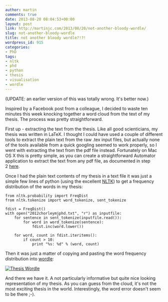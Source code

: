 ```yaml
---
author: martin
comments: true
date: 2013-08-20 08:04:53+00:00
layout: post
link: http://martinjc.com/2013/08/20/not-another-bloody-wordle/
slug: not-another-bloody-wordle
title: not another bloody wordle?!?!
wordpress_id: 915
categories:
- PhD
tags:
- nltk
- phd
- python
- thesis
- visualisation
- wordle
---
```


(UPDATE: an earlier version of this was totally wrong. It's better now.)

Inspired by a Facebook post from a colleague, I decided to waste ten minutes this week knocking together a word cloud from the text of my thesis. The process was pretty straightforward.

First up - extracting the text from the thesis. Like all good scienticians, my thesis was written in LaTeX. I thought I could have used a couple of different tools to extract the plain text from the raw .tex input files, but actually none of the tools available from a quick googling seemed to work properly, so I went with extracting the text from the pdf file instead. Fortunately on Mac OS X this is pretty simple, as you can create a straightforward Automator application to extract the text from any pdf file, as documented in step 2 [here](http://craiccomputing.blogspot.co.uk/2010/11/extracting-text-from-pdf-documents-on.html).

Once I had the plain text contents of my thesis in a text file it was just a simple few lines of python (using the excellent [NLTK](http://nltk.org/)) to get a frequency distribution of the words in my thesis:

    
    from nltk.probability import FreqDist
    from nltk.tokenize import word_tokenize, sent_tokenize
    
    fdist = FreqDist()
    with open("2012chorleymjphd.txt", "r") as inputfile:
        for sentence in sent_tokenize(inputfile.read()):
            for word in word_tokenize(sentence):
                fdist.inc(word.lower())
    
        for word, count in fdist.iteritems():
            if count > 10:
                print "%s: %d" % (word, count)


Then it was just a matter of copying and pasting the word frequency distribution into [wordle](http://www.wordle.net/):

[![Thesis Wordle](http://martinjc.com/wp-content/uploads/2013/08/thesis-wordle-2.png)](http://martinjc.com/wp-content/uploads/2013/08/thesis-wordle-2.png)

And there we have it. A not particularly informative but quite nice looking representation of my thesis. As you can guess from the cloud, it's not the most exciting thesis in the world. Interestingly, the word error doesn't seem to be there ;-).
